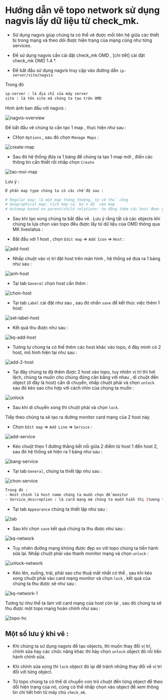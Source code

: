 # Hướng dẫn vẽ topo network sử dụng nagvis lấy dữ liệu từ check_mk.

- Sử dụng nagvis giúp chúng ta có thể vẽ được mối liên hệ giữa các thiết bị trong mạng và theo dõi được hiện trạng của mạng cũng như từng services.

- Để sử dụng nagvis cần cài đặt check_mk OMD , [chi tiết] cài đặt check_mk OMD 1.4.*.

- Để bắt đầu sử dụng nagvis truy cập vào đường dẫn `ip-server/site/nagvis`

Trong đó 

```sh
ip-server : là địa chỉ của máy server
site : là tên site mà chúng ta tạo trên OMD
```

Hình ảnh ban đầu với nagvis :

![nagvis-overview](/images/nagvis-overview.png)

Để bắt đầu vẽ chúng ta cần tạo 1 map , thực hiện như sau :

- CHọn `Options` , sau đó chọn `Manage Maps` :

![create-map](/images/create-map.png)

- Sau đó hệ thống đứa ra 1 bảng để chúng ta tạo 1 map mới , điền các thông tin cần thiết rồi nhấp chọn `Create`

![tao-moi-map](/images/tao-moi-map.png)

Lưu ý :

```sh
Ở phần map type chúng ta có các chế độ sau :

# Regular map: là một map thông thường, tự vẽ thủ công
# Geographical map: tích hợp cả bản đồ vào map
# Automap based on parent/child relations: tự động thêm các host được giám sát vào map. Không có thao tác thêm/sửa/xóa được.
```

- Sau khi tạo xong chúng ta bắt đầu vẽ . Lưu ý rằng tất cả các objects khi chúng ta lựa chọn vào topo đều được lấy từ dữ liệu của OMD thông qua MK livestatus :

- Bắt đầu với 1 host , chọn `Edit map` => `Add Icon` => `Host` :

![add-host](/images/add-host.png)

- Nhấp chuột vào vị trí đặt host trên màn hình , hệ thống sẽ đưa ra 1 bảng như sau :

![anh-host](/images/anh-host.png)

- Tại tab `General` chọn host cần thêm :

![chon-host](/images/chon-host.png)

- Tại tab `Label` cài đặt như sau , sau đó nhấn `save` để kết thúc việc thêm 1 host:

![set-label-host](/images/set-label-host.png)

- Kết quả thu được như sau :

![kq-add-host](/images/kq-add-host.png)

- Tương tự chúng ta có thế thêm các host khác vào topo, ở đây mình có 2 host, mô hình hiện tại như sau :

![add-2-host](/images/add-2-host.png)

- Tại đây chúng ta đã thêm được 2 host vào topo, tuy nhiên vị trí thì hơi lệch, chúng ta muốn cho chúng đứng cân bằng với nhau ,
di chuột đền object (ở đây là host) cần di chuyển, nhấp chuột phải và chọn `unlock` sau đó kéo sao cho hợp với cách nhìn của chúng ta muốn :

![unlock](/images/unlock.png)

- Sau khi di chuyển xong thì chuột phải và chọn `lock`.

Tiếp theo chúng ta sẽ tạo ra đường monitor card mạng của 2 host này.

- Chọn `Edit map` => `Add Line` => `Service` :

![add-service](/images/add-service.png)

- Kéo chuột theo 1 đường thằng kết nối giữa 2 điểm từ host 1 đến host 2, sau đó hệ thống sẽ hiện ra 1 bảng như sau :

![bang-service](/images/bang-service.png)

- Tại tab `General`, chúng ta thiết lập như sau :

![chon-service](/images/chon-service.png)

```sh
Trong đó :
- Host chính là host name chúng ta muốn chọn để monitor
- Service_descreption : là card mạng mà chúng ta muốn hiển thị (tương tự nếu là service khác)
```

- Tại tab `Appearance` chúng ta thiết lập như sau :

![tab](/images/tab.png)

- Sau khi chọn `save` kết quả chúng ta thu được như sau :

![kq-network](/images/kq-network.png)

- Tuy nhiên đường mạng không được đẹp so với topo chúng ta tiến hành sửa lại. Nhấp chuột phải vào thanh monitor mạng và chọn `unlock` :

![unlock-network](/images/unlock-network.png)

- Kéo lên, xuống, trái, phải sao cho thuậ mắt nhất có thể , sau khi kéo xong chuột phải vào card mạng monitor và chọn `lock` , kết quả của chúng ta thu được sẽ như sau :

![kq-network-1](/images/kq-network-1.png)

Tương tự như thế ta làm với card mạng của host còn lại , sau đó chúng ta sẽ thu được một topo mạng hoàn chỉnh như sau :

![topo-hc](/images/topo-hc.png)

## Một số lưu ý khi vẽ :

- Khi chúng ta sử dụng nagvis để tạo objects, thì muốn thay đổi vị trí, chỉnh sửa hay các chức năng khác thì hãy chọn `unlock` object đó rồi tiến hành chỉnh sửa.

- Khi chỉnh sửa xong thì `lock` object đó lại để tránh những thay đổi về vị trí đối với từng object.

- Từ topo chúng ta có thể di chuyển con trỏ chuột đến từng object để theo dỗi hiện trạng của nó, cũng có thể nhấp chọn vào object để xem thông tin chi tiết hơn từ máy chủ `check_mk`.